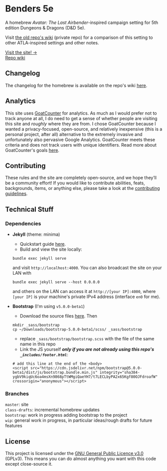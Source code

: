 # Benders 5e

A homebrew _Avatar: The Last Airbender_-inspired campaign setting for 5th edition Dungeons & Dragons (D&D 5e). 

Visit [the old repo's wiki](https://github.com/nglaeser/benders/wiki) (private repo) for a comparison of this setting to other ATLA-inspired settings and other notes.

[Visit the site! &rarr;](https://benders5e.com)  
[Repo wiki](https://github.com/benders5e/benders5e/wiki)

## Changelog

The changelog for the homebrew is available on the repo's wiki [here](https://github.com/benders5e/benders5e/wiki/rules-changelog).

## Analytics

This site uses [GoatCounter](https://www.goatcounter.com/) for analytics. As much as I would prefer not to track anyone at all, I do need to get a sense of whether people are visiting this site and *roughly* where they are from. I chose GoatCounter because I wanted a privacy-focused, open-source, and relatively inexpensive (this is a personal project, after all) alternative to the extremely invasive and unfortunately also pervasive Google Analytics. GoatCounter meets these criteria and does not track users with unique identifiers. Read more about GoatCounter's goals [here](https://www.goatcounter.com/why#what-are-goatcounters-goals).

## Contributing

These rules and the site are completely open-source, and we hope they’ll be a community effort! If you would like to contribute abilities, feats, backgrounds, items, or anything else, please take a look at the [contributing guidelines](CONTRIBUTING.markdown).

## Technical Stuff

### Dependencies
- **Jekyll** (theme: minima)
    - Quickstart guide [here](https://jekyllrb.com/docs/).  
    - Build and view the site locally:
    ```
    bundle exec jekyll serve
    ```
    and visit `http://localhost:4000`. You can also broadcast the site on your LAN with
    ```
    bundle exec jekyll serve --host 0.0.0.0
    ```
    and others on the LAN can access it at `http://[your IP]:4000`, where `[your IP]` is your machine's private IPv4 address (interface `en0` for me).

- **Bootstrap** (I'm using `v5.0.0-beta1`)
    - Download the source files [here](https://getbootstrap.com/docs/5.0/getting-started/download/). Then
    ```
    mkdir _sass/bootstrap
    cp ~/Downloads/bootstrap-5.0.0-beta1/scss/ _sass/bootstrap
    ```
    - replace `_sass/bootstrap/bootstrap.scss` with the file of the same name in this repo
    - Link the JS yourself ***only if you are not already using this repo's `_includes/footer.html`***:
    ```
    # add this line at the end of the <body>
    <script src="https://cdn.jsdelivr.net/npm/bootstrap@5.0.0-beta1/dist/js/bootstrap.bundle.min.js" integrity="sha384-ygbV9kiqUc6oa4msXn9868pTtWMgiQaeYH7/t7LECLbyPA2x65Kgf80OJFdroafW" crossorigin="anonymous"></script>
    ```

### Branches
`master`: site  
`class-drafts`: incremental homebrew updates  
`bootstrap`: work in progress adding bootstrap to the project  
`wip`: general work in progress, in particular ideas/rough drafts for future features

## License

This project is licensed under the [GNU General Public Licence v3.0](./LICENSE) (GPLv3). This means you can do almost anything you want with this code except close-source it.